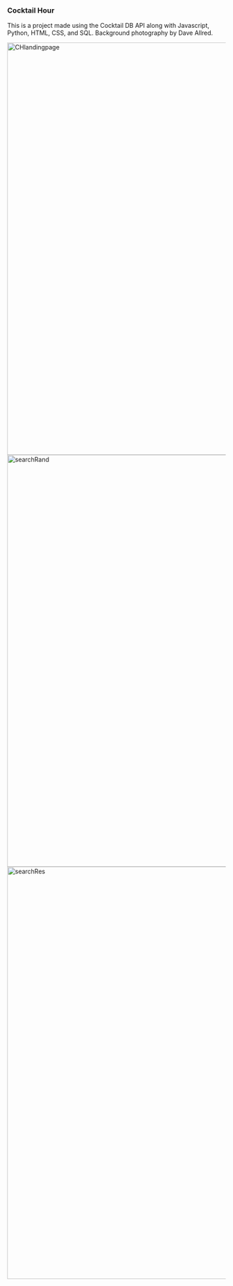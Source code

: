 
<h3>Cocktail Hour</h3>
<p>This is a project made using the Cocktail DB API along with Javascript, Python, HTML, CSS, and SQL. Background photography by Dave Allred. </p>





<img width="948" alt="CHlandingpage" src="https://user-images.githubusercontent.com/109564443/197082593-048b8fb7-bbbb-4a89-a230-637a74fd0670.png">

<img width="947" alt="searchRand" src="https://user-images.githubusercontent.com/109564443/197082622-b6c4dceb-0a5a-4e3c-9ba7-858d8471bf00.png">

<img width="948" alt="searchRes" src="https://user-images.githubusercontent.com/109564443/197082635-bf915dd5-071d-4097-b8a0-2237a0fe1356.png">
